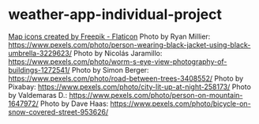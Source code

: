 # weather-app-individual-project

<a href="https://www.flaticon.com/free-icons/map" title="map icons">Map icons created by Freepik - Flaticon</a>
Photo by Ryan Millier: https://www.pexels.com/photo/person-wearing-black-jacket-using-black-umbrella-3229623/
Photo by Nicolás Jaramillo: https://www.pexels.com/photo/worm-s-eye-view-photography-of-buildings-1272541/
Photo by Simon Berger: https://www.pexels.com/photo/road-between-trees-3408552/
Photo by Pixabay: https://www.pexels.com/photo/city-lit-up-at-night-258173/
Photo by Valdemaras D.: https://www.pexels.com/photo/person-on-mountain-1647972/
Photo by Dave Haas: https://www.pexels.com/photo/bicycle-on-snow-covered-street-953626/
